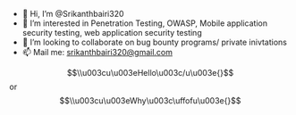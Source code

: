 - 👋 Hi, I’m @Srikanthbairi320
- 👀 I’m interested in Penetration Testing, OWASP, Mobile application security testing, web application security testing
- 💞️ I’m looking to collaborate on bug bounty programs/ private inivtations
- 📫 Mail me: srikanthbairi320@gmail.com




$$\\u003cu\u003eHello\u003c/u\u003e{}$$ or $$\\u003cu\u003eWhy\u003c\uffofu\u003e{}$$

